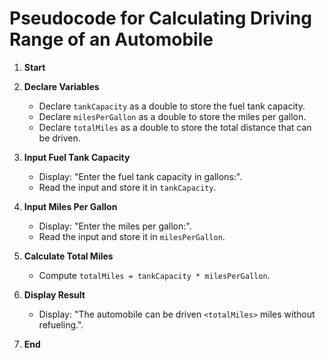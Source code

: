 # Pseudocode for Calculating Driving Range of an Automobile

1. **Start**

2. **Declare Variables**  
   - Declare `tankCapacity` as a double to store the fuel tank capacity.  
   - Declare `milesPerGallon` as a double to store the miles per gallon.  
   - Declare `totalMiles` as a double to store the total distance that can be driven.

3. **Input Fuel Tank Capacity**  
   - Display: "Enter the fuel tank capacity in gallons:".  
   - Read the input and store it in `tankCapacity`.

4. **Input Miles Per Gallon**  
   - Display: "Enter the miles per gallon:".  
   - Read the input and store it in `milesPerGallon`.

5. **Calculate Total Miles**  
   - Compute `totalMiles = tankCapacity * milesPerGallon`.

6. **Display Result**  
   - Display: "The automobile can be driven `<totalMiles>` miles without refueling.".

7. **End**
